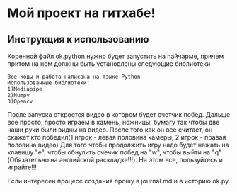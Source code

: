 # Мой проект на гитхабе!
## Инструкция к использованию
Коренной файл ok.python нужно будет запустить на пайчарме, причем притом на нем должны быть установлены следующие библиотеки
    
    Все коды и работа написана на языке Python
    Использованные библиотеки: 
    1)Mediapipe
    2)Numpy
    3)Opencv
После запуска откроется видео в котором будет счетчик побед.
Дальше все просто, просто играем в камень, ножницы, бумагу так чтобы две наши руки были видны на видео.
После того как он все считает, он скажет кто победил(1 игрок - левая половина камеры, 2 игрок - правая половина видео)
Для того чтобы продолжить игру надо будет нажать на клавишу "e", чтобы обнулить счечик побед на "w", чтобы выйти на "q"(Обязательно на английской раскладке!!!).
На этом все, пользуйтесь и играйте!!!


Если интересен процесс создания прошу в journal.md и в историю ok.py.